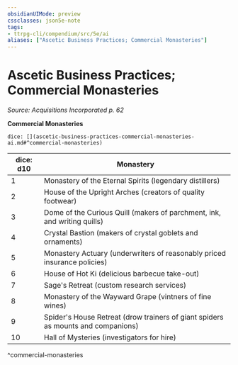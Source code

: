 ```yaml
---
obsidianUIMode: preview
cssclasses: json5e-note
tags:
- ttrpg-cli/compendium/src/5e/ai
aliases: ["Ascetic Business Practices; Commercial Monasteries"]
---
```

# Ascetic Business Practices; Commercial Monasteries
*Source: Acquisitions Incorporated p. 62* 

**Commercial Monasteries**

`dice: [](ascetic-business-practices-commercial-monasteries-ai.md#^commercial-monasteries)`

| dice: d10 | Monastery |
|-----------|-----------|
| 1 | Monastery of the Eternal Spirits (legendary distillers) |
| 2 | House of the Upright Arches (creators of quality footwear) |
| 3 | Dome of the Curious Quill (makers of parchment, ink, and writing quills) |
| 4 | Crystal Bastion (makers of crystal goblets and ornaments) |
| 5 | Monastery Actuary (underwriters of reasonably priced insurance policies) |
| 6 | House of Hot Ki (delicious barbecue take-out) |
| 7 | Sage's Retreat (custom research services) |
| 8 | Monastery of the Wayward Grape (vintners of fine wines) |
| 9 | Spider's House Retreat (drow trainers of giant spiders as mounts and companions) |
| 10 | Hall of Mysteries (investigators for hire) |
^commercial-monasteries